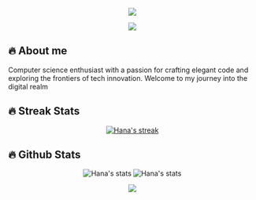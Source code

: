 <p align="center">
  <img src="https://capsule-render.vercel.app/api?type=waving&color=gradient&height=90"/>
</p>


<p align="center">
  <img src="https://readme-typing-svg.demolab.com?font=Fira+Code&weight=500&size=28&duration=2500&pause=100&color=F7CA49&center=true&vCenter=true&width=435&lines=Hello;It's+Hana!;Welcome+to+my+Github+Page"/>
</p>

## 🔥 About me

Computer science enthusiast with a passion for crafting elegant code and exploring the frontiers of tech innovation. Welcome to my journey into the digital realm


## 🔥 Streak Stats

<!-- GitHub Readme Streak Stats - https://github.com/DenverCoder1/github-readme-streak-stats -->
<p align="center">
  <a href="https://github.com/DenverCoder1/github-readme-streak-stats">
    <img title="🔥 Get streak stats for your profile at git.io/streak-stats" alt="Hana's streak" src="https://streak-stats.demolab.com?user=Hana-esf&theme=gruvbox-duo&hide_border=true"/>
  </a>
</p>

## 🔥 Github Stats

<p align="center">
  <img title="github stats" alt="Hana's stats" src="https://github-readme-stats.vercel.app/api?username=Hana-esf&theme=gruvbox&show_icons=true&hide_border=true"/>

  <img title="github stats" alt="Hana's stats" src="https://github-readme-stats.vercel.app/api/top-langs/?username=Hana-esf&theme=gruvbox&layout=compact&hide_border=true"/>
  
</p>

<p align="center">
  <img src="https://capsule-render.vercel.app/api?type=waving&color=gradient&height=90&section=footer"/>
</p>
